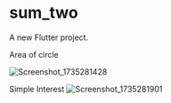 # sum_two

A new Flutter project.

Area of circle

![Screenshot_1735281428](https://github.com/user-attachments/assets/0bc2b572-bba8-4381-b22e-7af3257f277d)

Simple Interest
![Screenshot_1735281901](https://github.com/user-attachments/assets/b3d30fa2-4c2f-4937-b613-84ffd8148f1d)
